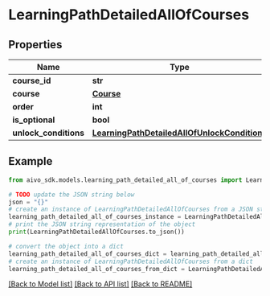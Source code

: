 # LearningPathDetailedAllOfCourses

## Properties

Name | Type | Description | Notes
------------ | ------------- | ------------- | -------------
**course_id** | **str** |  | [optional]
**course** | [**Course**](Course.md) |  | [optional]
**order** | **int** |  | [optional]
**is_optional** | **bool** |  | [optional]
**unlock_conditions** | [**LearningPathDetailedAllOfUnlockConditions**](LearningPathDetailedAllOfUnlockConditions.md) |  | [optional]

## Example

```python
from aivo_sdk.models.learning_path_detailed_all_of_courses import LearningPathDetailedAllOfCourses

# TODO update the JSON string below
json = "{}"
# create an instance of LearningPathDetailedAllOfCourses from a JSON string
learning_path_detailed_all_of_courses_instance = LearningPathDetailedAllOfCourses.from_json(json)
# print the JSON string representation of the object
print(LearningPathDetailedAllOfCourses.to_json())

# convert the object into a dict
learning_path_detailed_all_of_courses_dict = learning_path_detailed_all_of_courses_instance.to_dict()
# create an instance of LearningPathDetailedAllOfCourses from a dict
learning_path_detailed_all_of_courses_from_dict = LearningPathDetailedAllOfCourses.from_dict(learning_path_detailed_all_of_courses_dict)
```

[[Back to Model list]](../README.md#documentation-for-models) [[Back to API list]](../README.md#documentation-for-api-endpoints) [[Back to README]](../README.md)
